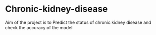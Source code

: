 # Chronic-kidney-disease
Aim of the project is to Predict the status of chronic kidney disease and check the accuracy of the model 
